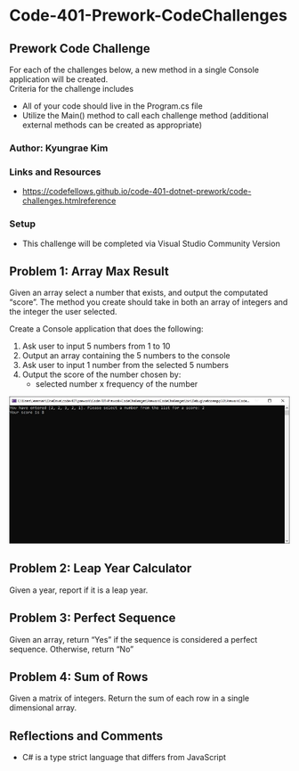 # Code-401-Prework-CodeChallenges

## Prework Code Challenge
For each of the challenges below, a new method in a single Console application will be created.  
Criteria for the challenge includes
* All of your code should live in the Program.cs file
* Utilize the Main() method to call each challenge method (additional external methods can be created as appropriate)

### Author: Kyungrae Kim

### Links and Resources
* https://codefellows.github.io/code-401-dotnet-prework/code-challenges.htmlreference

### Setup
* This challenge will be completed via Visual Studio Community Version

## Problem 1: Array Max Result
Given an array select a number that exists, and output the computated “score”. The method you create should take in both an array of integers and the integer the user selected.  

Create a Console application that does the following: 
1. Ask user to input 5 numbers from 1 to 10
2. Output an array containing the 5 numbers to the console
3. Ask user to input 1 number from the selected 5 numbers
3. Output the score of the number chosen by:
    * selected number x frequency of the number

![alt text](https://github.com/jeremymaya/Code-401-Prework-CodeChallenges/blob/master/Screenshots/Problem01.JPG "Problem 1")

## Problem 2: Leap Year Calculator
Given a year, report if it is a leap year.

## Problem 3: Perfect Sequence
Given an array, return “Yes” if the sequence is considered a perfect sequence. Otherwise, return “No”

## Problem 4: Sum of Rows
Given a matrix of integers. Return the sum of each row in a single dimensional array.

## Reflections and Comments
* C# is a type strict language that differs from JavaScript
